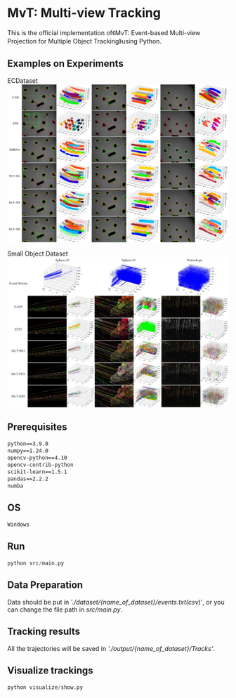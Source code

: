# MvT: Multi-view Tracking
This is the official implementation of《MvT: Event-based Multi-view Projection for
Multiple Object Tracking》using Python.  

## Examples on Experiments 
ECDataset
![image](./visualize/fig9.jpg)

Small Object Dataset
![image](./visualize/fig12.jpg)


## Prerequisites 
```
python==3.9.0    
numpy==1.24.0  
opencv-python==4.10  
opencv-contrib-python  
scikit-learn==1.5.1  
pandas==2.2.2  
numba
```

## OS
```
Windows 
```  

## Run
```Python
python src/main.py  
```

## Data Preparation
Data should be put in *'./dataset/{name_of_dataset}/events.txt(csv)'*, or you can change the file path in *src/main.py*.


## Tracking results
All the trajectories will be saved in *'./output/{name_of_dataset}/Tracks'*.


## Visualize trackings
```Python
python visualize/show.py  
```